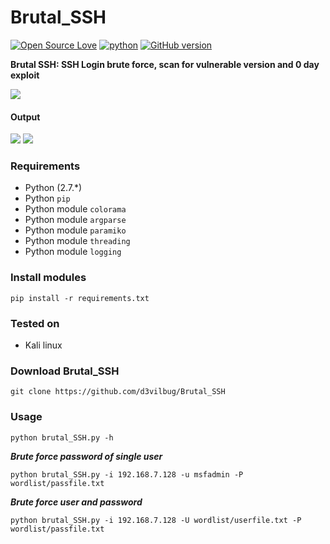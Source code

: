 # Brutal_SSH
[![Open Source Love](https://badges.frapsoft.com/os/v1/open-source.svg?v=102)](https://github.com/ellerbrock/open-source-badge/)
[![python](https://img.shields.io/badge/python-2.7-blue.svg)](https://www.python.org/downloads/)
[![GitHub version](https://d25lcipzij17d.cloudfront.net/badge.svg?id=gh&type=6&v=1.0&x2=0)](http://badge.fury.io/gh/boennemann%2Fbadges)

**Brutal SSH: SSH Login brute force, scan for vulnerable version and 0 day exploit**

<img src="https://i.imgur.com/DoIksgM.png" />

#### Output

<img src="https://i.imgur.com/GcIBpFZ.png" />

<img src="https://i.imgur.com/VF7C9bp.png" />

### Requirements

- Python (2.7.*)
- Python `pip`
- Python module `colorama`
- Python module `argparse`
- Python module `paramiko`
- Python module `threading`
- Python module `logging`

### Install modules

	pip install -r requirements.txt

### Tested on

- Kali linux

### Download Brutal_SSH

	git clone https://github.com/d3vilbug/Brutal_SSH


### Usage

	python brutal_SSH.py -h

***Brute force password of single user***
	
	python brutal_SSH.py -i 192.168.7.128 -u msfadmin -P wordlist/passfile.txt

***Brute force user and password***
	
	python brutal_SSH.py -i 192.168.7.128 -U wordlist/userfile.txt -P wordlist/passfile.txt

